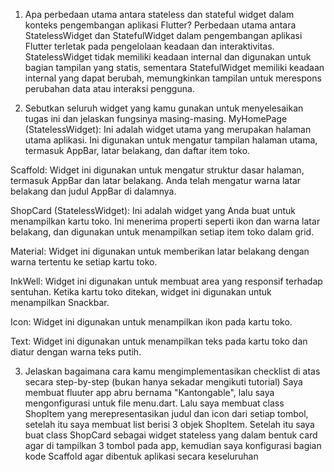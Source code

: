 1. Apa perbedaan utama antara stateless dan stateful widget dalam konteks pengembangan aplikasi Flutter?
Perbedaan utama antara StatelessWidget dan StatefulWidget dalam pengembangan aplikasi Flutter terletak pada pengelolaan keadaan dan interaktivitas. StatelessWidget tidak memiliki keadaan internal dan digunakan untuk bagian tampilan yang statis, sementara StatefulWidget memiliki keadaan internal yang dapat berubah, memungkinkan tampilan untuk merespons perubahan data atau interaksi pengguna.

2.  Sebutkan seluruh widget yang kamu gunakan untuk menyelesaikan tugas ini dan jelaskan fungsinya masing-masing.
MyHomePage (StatelessWidget): Ini adalah widget utama yang merupakan halaman utama aplikasi. Ini digunakan untuk mengatur tampilan halaman utama, termasuk AppBar, latar belakang, dan daftar item toko.

Scaffold: Widget ini digunakan untuk mengatur struktur dasar halaman, termasuk AppBar dan latar belakang. Anda telah mengatur warna latar belakang dan judul AppBar di dalamnya.

ShopCard (StatelessWidget): Ini adalah widget yang Anda buat untuk menampilkan kartu toko. Ini menerima properti seperti ikon dan warna latar belakang, dan digunakan untuk menampilkan setiap item toko dalam grid.

Material: Widget ini digunakan untuk memberikan latar belakang dengan warna tertentu ke setiap kartu toko.

InkWell: Widget ini digunakan untuk membuat area yang responsif terhadap sentuhan. Ketika kartu toko ditekan, widget ini digunakan untuk menampilkan Snackbar.

Icon: Widget ini digunakan untuk menampilkan ikon pada kartu toko.

Text: Widget ini digunakan untuk menampilkan teks pada kartu toko dan diatur dengan warna teks putih.

3. Jelaskan bagaimana cara kamu mengimplementasikan checklist di atas secara step-by-step (bukan hanya sekadar mengikuti tutorial)
Saya membuat fluuter app abru bernama "Kantongable", lalu saya mengonfigurasi untuk file menu.dart.
Lalu saya membuat class ShopItem yang merepresentasikan judul dan icon dari setiap tombol, setelah itu saya membuat list berisi 3 objek ShopItem.
Setelah itu saya buat class ShopCard sebagai widget stateless yang dalam bentuk card agar di tampilkan 3 tombol pada app, kemudian saya konfigurasi bagian kode Scaffold agar dibentuk aplikasi secara keseluruhan